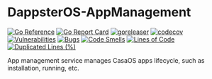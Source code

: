 # DappsterOS-AppManagement

[![Go Reference](https://pkg.go.dev/badge/github.com/dappster-io/DappsterOS-AppManagement.svg)](https://pkg.go.dev/github.com/dappster-io/DappsterOS-AppManagement)
[![Go Report Card](https://goreportcard.com/badge/github.com/dappster-io/DappsterOS-AppManagement)](https://goreportcard.com/report/github.com/dappster-io/DappsterOS-AppManagement)
[![goreleaser](https://github.com/dappster-io/DappsterOS-AppManagement/actions/workflows/release.yml/badge.svg)](https://github.com/dappster-io/DappsterOS-AppManagement/actions/workflows/release.yml)
[![codecov](https://codecov.io/gh/dappster-io/DappsterOS-AppManagement/branch/main/graph/badge.svg?token=ZCWZOFKXJT)](https://codecov.io/gh/dappster-io/DappsterOS-AppManagement)
[![Vulnerabilities](https://sonarcloud.io/api/project_badges/measure?project=DappsterOS_DappsterOS-AppManagement&metric=vulnerabilities)](https://sonarcloud.io/summary/new_code?id=DappsterOS_DappsterOS-AppManagement)
[![Bugs](https://sonarcloud.io/api/project_badges/measure?project=DappsterOS_DappsterOS-AppManagement&metric=bugs)](https://sonarcloud.io/summary/new_code?id=DappsterOS_DappsterOS-AppManagement)
[![Code Smells](https://sonarcloud.io/api/project_badges/measure?project=DappsterOS_DappsterOS-AppManagement&metric=code_smells)](https://sonarcloud.io/summary/new_code?id=DappsterOS_DappsterOS-AppManagement)
[![Lines of Code](https://sonarcloud.io/api/project_badges/measure?project=DappsterOS_DappsterOS-AppManagement&metric=ncloc)](https://sonarcloud.io/summary/new_code?id=DappsterOS_DappsterOS-AppManagement)
[![Duplicated Lines (%)](https://sonarcloud.io/api/project_badges/measure?project=DappsterOS_DappsterOS-AppManagement&metric=duplicated_lines_density)](https://sonarcloud.io/summary/new_code?id=DappsterOS_DappsterOS-AppManagement)

App management service manages CasaOS apps lifecycle, such as installation, running, etc.
